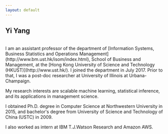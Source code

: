 ```yaml
---
layout: default
---
```


## Yi Yang
<br>
I am an assistant professor of the department of [Information Systems, Business Statistics and Operations Management](http://www.bm.ust.hk/isom/index.html), School of Business and Management, at the [Hong Kong University of Science and Technology (HKUST)](http://www.ust.hk/). I joined the department in July 2017. Prior to that, I was a post-doc researcher at University of Illinois at Urbana-Champaign. <br>
<!--My research question is: how can firm/organization make better decision with machine learning and big data? -->

My research interests are scalable machine learning, statistical inference, and its applications in management science. <br>

<!--I teach undergraduate database course at UIUC. <br><br>-->

I obtained Ph.D. degree in Computer Science at Northwestern University in 2015, and bachelor's degree from University of Science and Technology of China (USTC) in 2009.<br>

I also worked as intern at IBM T.J.Watson Research and Amazon AWS. <br>

<!--I jog and cycle.-->


<!--For more information about my research, please see [Publications](publications).

For more information about my teaching, please see [Teaching](teaching).

For more information on Facebook Brand Universe, please see [FB Universe](zoom/index.html).-->
